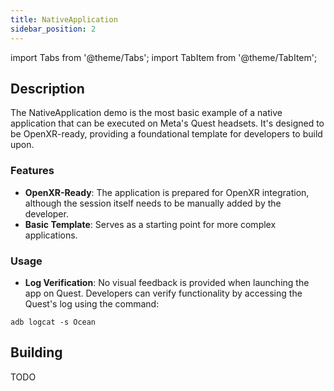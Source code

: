 ```yaml
---
title: NativeApplication
sidebar_position: 2
---
```


import Tabs from '@theme/Tabs';
import TabItem from '@theme/TabItem';

## Description

The NativeApplication demo is the most basic example of a native application that can be executed on Meta's Quest headsets. It's designed to be OpenXR-ready, providing a foundational template for developers to build upon.

### Features
- **OpenXR-Ready**: The application is prepared for OpenXR integration, although the session itself needs to be manually added by the developer.
- **Basic Template**: Serves as a starting point for more complex applications.

### Usage
- **Log Verification**: No visual feedback is provided when launching the app on Quest. Developers can verify functionality by accessing the Quest's log using the command:
```
adb logcat -s Ocean
```

## Building

<Tabs groupId="target-os" queryString>

  <TabItem value="quest" label="Quest">
    TODO
  </TabItem>

</Tabs>
